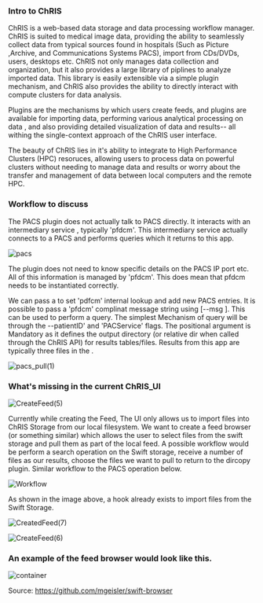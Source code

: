 ### Intro to ChRIS

ChRIS is a web-based data storage and data processing workflow manager. ChRIS is suited to medical image data, providing the ability to seamlessly collect data from typical sources found in hospitals (Such as Picture ,Archive, and Communications Systems PACS), import from CDs/DVDs, users, desktops etc. ChRIS not only manages data collection and organization, but it also provides a large library of piplines to analyze imported data. This library is easily extensible via a simple plugin mechanism, and ChRIS also provides the ability to directly interact with compute clusters for data analysis.

Plugins are the mechanisms by which users create feeds, and plugins are available for importing data, performing various analytical processing on data , and also providing detailed visualization of data and results-- all withing the single-context approach of the ChRIS user interface.

The beauty of ChRIS lies in it's ability to integrate to High Performance Clusters (HPC) resoruces, allowing users to process data on powerful clusters without needing to manage data and results or worry about the transfer and management of data between local computers and the remote HPC.



### Workflow to discuss

The PACS plugin does not actually talk to PACS directly. It interacts with an intermediary service , typically 'pfdcm'. This intermediary service actually connects to a PACS and performs queries which it returns to this app.

![pacs](https://user-images.githubusercontent.com/15992276/66057044-92269c80-e527-11e9-87ab-226b895aab8c.png)

The plugin does not need to know specific details on the PACS IP port etc. All of this information is managed by 'pfdcm'. This does mean that pfdcm needs to be instantiated correctly.

We can pass a <jsonstring> to set 'pdfcm' internal lookup and add new PACS entries. It is possible to pass a 'pfdcm' complinat message string using [--msg <jsonMsgString>]. This <jsonstring> can be used to perform a query. The simplest Mechanism of query will be through the --patientID' and 'PACService' flags. The <outputdir> positional argument is Mandatory as it defines the output directory (or relative dir when called through the ChRIS API) for results tables/files. Results from this app are typically three files in the <outputdir>.

![pacs_pull(1)](https://user-images.githubusercontent.com/15992276/66057122-b3878880-e527-11e9-84eb-001b03ba423f.png)


### What's missing in the current ChRIS_UI

![CreateFeed(5)](https://user-images.githubusercontent.com/15992276/66061933-f6e5f500-e52f-11e9-82fe-8e9c8068f843.png)

Currently while creating the Feed, The UI only allows us to import files into ChRIS Storage from our local filesystem.
We want to create a feed browser (or something similar) which allows the user to select files from the swift storage and pull them as part of the local feed. A possible workflow would be perform a search operation on the Swift storage, receive a number of files as our results, choose the files we want to pull to return to the dircopy plugin. Similar workflow to the PACS operation below.

![Workflow](https://user-images.githubusercontent.com/15992276/66072057-d58f0400-e543-11e9-900f-b12b7ea66640.jpg)


As shown in the image above, a hook already exists to import files from the Swift Storage.


![CreatedFeed(7)](https://user-images.githubusercontent.com/15992276/66070684-54cf0880-e541-11e9-95b2-01eb45a52eaf.png)

![CreateFeed(6)](https://user-images.githubusercontent.com/15992276/66070663-4bde3700-e541-11e9-8b9a-af13a4a5818f.png)



### An example of the feed browser would look like this.


![container](https://user-images.githubusercontent.com/15992276/66073241-3fa8a880-e546-11e9-8958-d0679867765d.png)


Source: https://github.com/mgeisler/swift-browser